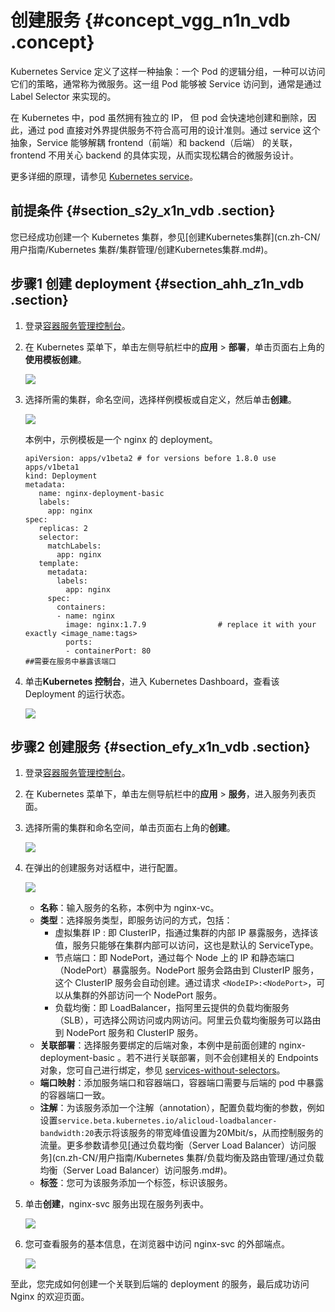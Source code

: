 # 创建服务 {#concept_vgg_n1n_vdb .concept}

Kubernetes Service 定义了这样一种抽象：一个 Pod 的逻辑分组，一种可以访问它们的策略，通常称为微服务。这一组 Pod 能够被 Service 访问到，通常是通过 Label Selector 来实现的。

在 Kubernetes 中，pod 虽然拥有独立的 IP， 但 pod 会快速地创建和删除，因此，通过 pod 直接对外界提供服务不符合高可用的设计准则。通过 service 这个抽象，Service 能够解耦 frontend（前端）和 backend（后端） 的关联，frontend 不用关心 backend 的具体实现，从而实现松耦合的微服务设计。

更多详细的原理，请参见 [Kubernetes service](https://kubernetes.io/docs/concepts/services-networking/service)。

## 前提条件 {#section_s2y_x1n_vdb .section}

您已经成功创建一个 Kubernetes 集群，参见[创建Kubernetes集群](cn.zh-CN/用户指南/Kubernetes 集群/集群管理/创建Kubernetes集群.md#)。

## 步骤1 创建 deployment {#section_ahh_z1n_vdb .section}

1.  登录[容器服务管理控制台](https://cs.console.aliyun.com)。
2.  在 Kubernetes 菜单下，单击左侧导航栏中的**应用** \> **部署**，单击页面右上角的**使用模板创建**。

    ![](http://static-aliyun-doc.oss-cn-hangzhou.aliyuncs.com/assets/img/16662/154821686211022_zh-CN.png)

3.  选择所需的集群，命名空间，选择样例模板或自定义，然后单击**创建**。

    ![](http://static-aliyun-doc.oss-cn-hangzhou.aliyuncs.com/assets/img/16662/154821686211023_zh-CN.png)

    本例中，示例模板是一个 nginx 的 deployment。

    ```
    apiVersion: apps/v1beta2 # for versions before 1.8.0 use apps/v1beta1
    kind: Deployment
    metadata:
       name: nginx-deployment-basic
       labels:
         app: nginx
    spec:
       replicas: 2
       selector:
         matchLabels:
           app: nginx
       template:
         metadata:
           labels:
             app: nginx
         spec:
           containers:
           - name: nginx
             image: nginx:1.7.9                # replace it with your exactly <image_name:tags>
             ports:
             - containerPort: 80                                          ##需要在服务中暴露该端口
    ```

4.  单击**Kubernetes 控制台**，进入 Kubernetes Dashboard，查看该 Deployment 的运行状态。

    ![](http://static-aliyun-doc.oss-cn-hangzhou.aliyuncs.com/assets/img/16662/154821686211024_zh-CN.png)


## 步骤2 创建服务 {#section_efy_x1n_vdb .section}

1.  登录[容器服务管理控制台](https://cs.console.aliyun.com)。
2.  在 Kubernetes 菜单下，单击左侧导航栏中的**应用** \> **服务**，进入服务列表页面。
3.  选择所需的集群和命名空间，单击页面右上角的**创建**。

    ![](http://static-aliyun-doc.oss-cn-hangzhou.aliyuncs.com/assets/img/16662/154821686211025_zh-CN.png)

4.  在弹出的创建服务对话框中，进行配置。

    ![](http://static-aliyun-doc.oss-cn-hangzhou.aliyuncs.com/assets/img/16662/154821686211026_zh-CN.png)

    -   **名称**：输入服务的名称，本例中为 nginx-vc。
    -   **类型**：选择服务类型，即服务访问的方式，包括：
        -   虚拟集群 IP : 即 ClusterIP，指通过集群的内部 IP 暴露服务，选择该值，服务只能够在集群内部可以访问，这也是默认的 ServiceType。
        -   节点端口：即 NodePort，通过每个 Node 上的 IP 和静态端口（NodePort）暴露服务。NodePort 服务会路由到 ClusterIP 服务，这个 ClusterIP 服务会自动创建。通过请求 `<NodeIP>:<NodePort>`，可以从集群的外部访问一个 NodePort 服务。
        -   负载均衡：即 LoadBalancer，指阿里云提供的负载均衡服务（SLB），可选择公网访问或内网访问。阿里云负载均衡服务可以路由到 NodePort 服务和 ClusterIP 服务。
    -   **关联部署**：选择服务要绑定的后端对象，本例中是前面创建的 nginx-deployment-basic 。若不进行关联部署，则不会创建相关的 Endpoints 对象，您可自己进行绑定，参见 [services-without-selectors](https://kubernetes.io/docs/concepts/services-networking/service/#services-without-selectors)。
    -   **端口映射**：添加服务端口和容器端口，容器端口需要与后端的 pod 中暴露的容器端口一致。
    -   **注解**：为该服务添加一个注解（annotation），配置负载均衡的参数，例如设置`service.beta.kubernetes.io/alicloud-loadbalancer-bandwidth:20`表示将该服务的带宽峰值设置为20Mbit/s，从而控制服务的流量。更多参数请参见[通过负载均衡（Server Load Balancer）访问服务](cn.zh-CN/用户指南/Kubernetes 集群/负载均衡及路由管理/通过负载均衡（Server Load Balancer）访问服务.md#)。
    -   **标签**：您可为该服务添加一个标签，标识该服务。
5.  单击**创建**，nginx-svc 服务出现在服务列表中。

    ![](http://static-aliyun-doc.oss-cn-hangzhou.aliyuncs.com/assets/img/16662/154821686211027_zh-CN.png)

6.  您可查看服务的基本信息，在浏览器中访问 nginx-svc 的外部端点。

    ![](http://static-aliyun-doc.oss-cn-hangzhou.aliyuncs.com/assets/img/16662/154821686311028_zh-CN.png)


至此，您完成如何创建一个关联到后端的 deployment 的服务，最后成功访问 Nginx 的欢迎页面。

